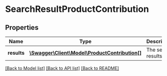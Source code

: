 # SearchResultProductContribution

## Properties
Name | Type | Description | Notes
------------ | ------------- | ------------- | -------------
**results** | [**\Swagger\Client\Model\ProductContribution[]**](ProductContribution.md) | The search results | [optional] 

[[Back to Model list]](../README.md#documentation-for-models) [[Back to API list]](../README.md#documentation-for-api-endpoints) [[Back to README]](../README.md)


